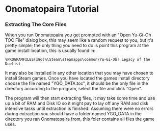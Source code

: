 # Onomatopaira Tutorial

### Extracting The Core Files
When you run Onomatopaira you get prompted with an "Open Yu-Gi-Oh TOC File" dialog box, this may seem
like a random request to you, but it's pretty simple; the only thing you need to do is point this
program at the game install location, this is usually found in:

`%PROGRAMFILES(x86)%\Steam\steamapps\common\Yu-Gi-Oh! Legacy of the Duelist`

It may also be installed in any other location that you may have chosen to install Steam games.
Once you have located the games install directory choose the file named "YGO_DATA.toc", it should be
the only file in the directory according to the program, select the file and click "Open".

The program will then start extracting files, it may take some time and use up a bit of RAM and Disk IO 
so it might pay to lay off any RAM and disk intensive tasks until extraction is finished. Assuming there 
were no errors during extraction you should have a folder named YGO_DATA in the directory you ran 
Onomatopaira from, this foler contains all files the game uses.